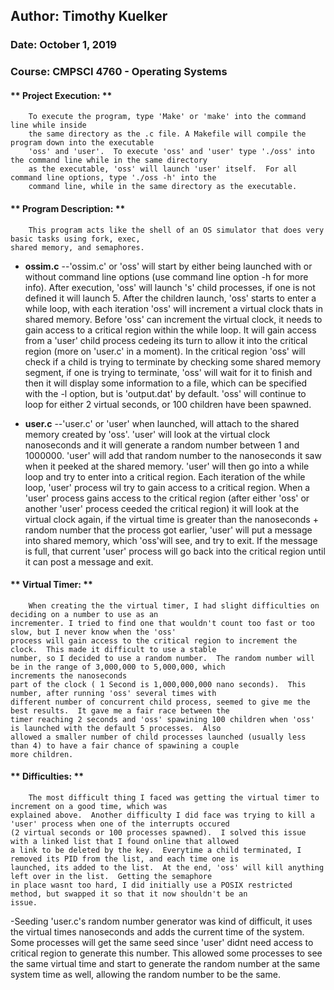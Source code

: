 ## Author:	Timothy Kuelker ##
### Date:	October 1, 2019 ###
### Course:	CMPSCI 4760 - Operating Systems ###


#### ** Project Execution: ** ####
	
		To execute the program, type 'Make' or 'make' into the command line while inside
		the same directory as the .c file. A Makefile will compile the program down into the executable
		'oss' and 'user'.  To execute 'oss' and 'user' type './oss' into the command line while in the same directory
		as the executable, 'oss' will launch 'user' itself.  For all command line options, type './oss -h' into the 
		command line, while in the same directory as the executable.



#### ** Program Description: ** ####

		This program acts like the shell of an OS simulator that does very basic tasks using fork, exec,
	shared memory, and semaphores. 

- **ossim.c**
	--'ossim.c' or 'oss' will start by either being launched with or without command
line options (use command line option -h for more info).  After execution, 'oss' will launch 's' child processes,
if one is not defined it will launch 5.  After the children launch, 'oss' starts to enter a while loop, with each
iteration 'oss' will increment a virtual clock thats in shared memory. Before 'oss' can increment the virtual
clock, it needs to gain access to a critical region within the while loop.  It will gain access from a 'user' child
process cedeing its turn to allow it into the critical region (more on 'user.c' in a moment).  In the critical region
'oss' will check if a child is trying to terminate by checking some shared memory segment, if one is trying to terminate,
'oss' will wait for it to finish and then it will display some information to a file, which can be specified with the -l 
option, but is 'output.dat' by default. 'oss' will continue to loop for either 2 virtual seconds, or 100 children have
been spawned.  

- **user.c**
	--'user.c' or 'user' when launched, will attach to the shared memory created by 'oss'.  'user' will look at the
virtual clock nanoseconds and it will generate a random number between 1 and 1000000.  'user' will add that random 
number to the nanoseconds it saw when it peeked at the shared memory.  'user' will then go into a while loop and try to
enter into a critical region.  Each iteration of the while loop, 'user' process wil try to gain access to a critical region.
When a 'user' process gains access to the critical region (after either 'oss' or another 'user' process ceeded the 
critical region) it will look at the virtual clock again, if the virtual time is greater than the nanoseconds + random number 
that the process got earlier, 'user' will put a message into shared memory, which 'oss'will see, and try to exit. If the 
message is full, that current 'user' process will go back into the critical region until it can post a message and exit.





#### ** Virtual Timer: ** ####

		When creating the the virtual timer, I had slight difficulties on deciding on a number to use as an
	incrementer. I tried to find one that wouldn't count too fast or too slow, but I never know when the 'oss'
	process will gain access to the critical region to increment the clock.  This made it difficult to use a stable
	number, so I decided to use a random number.  The random number will be in the range of 3,000,000 to 5,000,000, which
	increments the nanoseconds
	part of the clock ( 1 Second is 1,000,000,000 nano seconds).  This number, after running 'oss' several times with
	different number of concurrent child process, seemed to give me the best results.  It gave me a fair race between the
	timer reaching 2 seconds and 'oss' spawining 100 children when 'oss' is launched with the default 5 processes.  Also
	allowed a smaller number of child processes launched (usually less than 4) to have a fair chance of spawining a couple
	more children.



#### ** Difficulties: ** ####

		The most difficult thing I faced was getting the virtual timer to increment on a good time, which was
	explained above.  Another difficulty I did face was trying to kill a 'user' process when one of the interrupts occured
	(2 virtual seconds or 100 processes spawned).  I solved this issue with a linked list that I found online that allowed
	a link to be deleted by the key.  Everytime a child terminated, I removed its PID from the list, and each time one is
	launched, its added to the list.  At the end, 'oss' will kill anything left over in the list.  Getting the semaphore
	in place wasnt too hard, I did initially use a POSIX restricted method, but swapped it so that it now shouldn't be an
	issue.

-Seeding 'user.c's random number generator was kind of difficult, it uses the virtual times nanoseconds and adds the current time of the system.  Some processes will get the same seed since 'user' didnt need access to critical region to generate this number. This allowed some processes to see the same virtual time and start to generate the random number at the same system time as well, allowing the random number to be the same.
